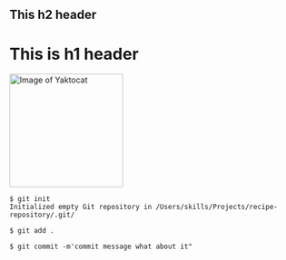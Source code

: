## This h2 header 
# This is h1 header 

<img src="https://octodex.github.com/images/yaktocat.png" alt="Image of Yaktocat" height="200" width="200">


```
$ git init
Initialized empty Git repository in /Users/skills/Projects/recipe-repository/.git/

$ git add .

$ git commit -m'commit message what about it"
```
